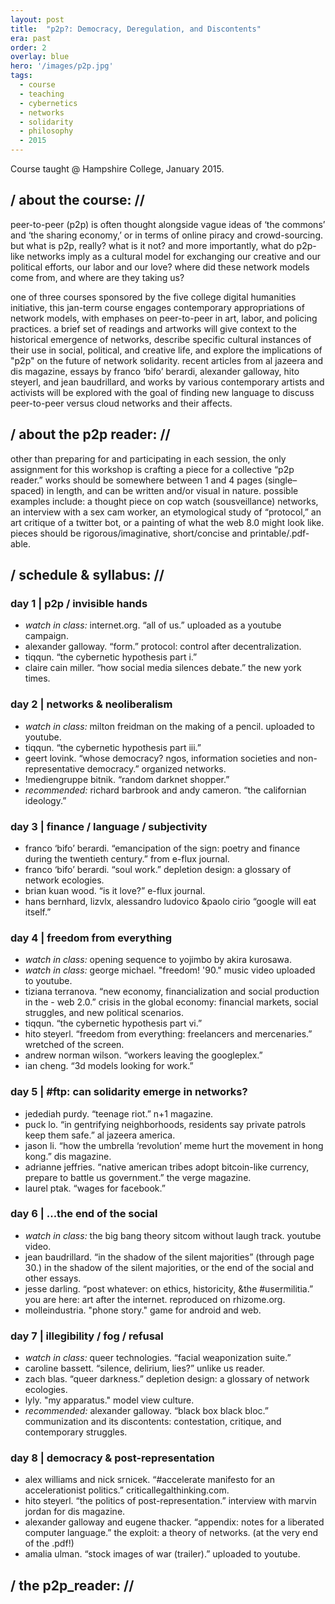 ```yaml
---
layout: post
title:  "p2p?: Democracy, Deregulation, and Discontents"
era: past
order: 2
overlay: blue
hero: '/images/p2p.jpg'
tags:
  - course
  - teaching
  - cybernetics
  - networks
  - solidarity
  - philosophy
  - 2015
---
```


Course taught @ Hampshire College, January 2015.

## / about the course: //

peer-to-peer (p2p) is often thought alongside vague ideas of ‘the commons’ and ‘the sharing economy,’ or in terms of online piracy and crowd-sourcing. but what is p2p, really? what is it not? and more importantly, what do p2p-like networks imply as a cultural model for exchanging our creative and our political efforts, our labor and our love? where did these network models come from, and where are they taking us?

one of three courses sponsored by the five college digital humanities initiative, this jan-term course engages contemporary appropriations of network models, with emphases on peer-to-peer in art, labor, and policing practices. a brief set of readings and artworks will give context to the historical emergence of networks, describe specific cultural instances of their use in social, political, and creative life, and explore the implications of "p2p" on the future of network solidarity. recent articles from al jazeera and dis magazine, essays by franco ‘bifo’ berardi, alexander galloway, hito steyerl, and jean baudrillard, and works by various contemporary artists and activists will be explored with the goal of finding new language to discuss peer-to-peer versus cloud networks and their affects.

## / about the p2p reader: //

other than preparing for and participating in each session, the only assignment for this workshop is crafting a piece for a collective “p2p reader.” works should be somewhere between 1 and 4 pages (single–spaced) in length, and can be written and/or visual in nature. possible examples include: a thought piece on cop watch (sousveillance) networks, an interview with a sex cam worker, an etymological study of “protocol,” an art critique of a twitter bot, or a painting of what the web 8.0 might look like. pieces should be rigorous/imaginative, short/concise and printable/.pdf-able.

## / schedule & syllabus: //

### day 1  |   p2p / invisible hands

- *watch in class:* internet.org. “all of us.” uploaded as a youtube campaign.
- alexander galloway. “form.” protocol: control after decentralization.
- tiqqun. “the cybernetic hypothesis part i.”
- claire cain miller. “how social media silences debate.” the new york times.

### day 2   |   networks & neoliberalism

- *watch in class:* milton freidman on the making of a pencil. uploaded to youtube.
- tiqqun. “the cybernetic hypothesis part iii.”
- geert lovink. “whose democracy? ngos, information societies and non-representative democracy.” organized networks.
- !mediengruppe bitnik. “random darknet shopper.”
- *recommended:* richard barbrook and andy cameron. “the californian ideology.”

### day 3   |   finance / language / subjectivity

- franco ‘bifo’ berardi. “emancipation of the sign: poetry and finance during the twentieth century.” from e-flux journal.
- franco ‘bifo’ berardi. “soul work.” depletion design: a glossary of network ecologies.
- brian kuan wood. “is it love?” e-flux journal.
- hans bernhard, lizvlx, alessandro ludovico &paolo cirio “google will eat itself.”

### day 4   |   freedom from everything

- *watch in class:* opening sequence to yojimbo by akira kurosawa.
- *watch in class:* george michael. "freedom! '90." music video uploaded to youtube.
- tiziana terranova. “new economy, financialization and social production in the - web 2.0.” crisis in the global economy: financial markets, social struggles, and new political scenarios.
- tiqqun. “the cybernetic hypothesis part vi.”
- hito steyerl. “freedom from everything: freelancers and mercenaries.” wretched of the screen.
- andrew norman wilson. “workers leaving the googleplex.”
- ian cheng. “3d models looking for work.”

### day 5   |   #ftp: can solidarity emerge in networks?

- jedediah purdy. “teenage riot.” n+1 magazine.
- puck lo. “in gentrifying neighborhoods, residents say private patrols keep them safe.” al jazeera america.
- jason li. “how the umbrella ‘revolution’ meme hurt the movement in hong kong.” dis magazine.
- adrianne jeffries. “native american tribes adopt bitcoin-like currency, prepare to battle us government.” the verge magazine.
- laurel ptak. “wages for facebook.”

### day 6   |   ...the end of the social

- *watch in class:* the big bang theory sitcom without laugh track. youtube video.
- jean baudrillard. “in the shadow of the silent majorities” (through page 30.) in the shadow of the silent majorities, or the end of the social and other essays.
- jesse darling. “post whatever: on ethics, historicity, &the #usermilitia.” you are here: art after the internet. reproduced on rhizome.org.
- molleindustria. "phone story." game for android and web.

### day 7   |   illegibility / fog / refusal

- *watch in class:* queer technologies. “facial weaponization suite.”
- caroline bassett. “silence, delirium, lies?” unlike us reader.
- zach blas. “queer darkness.” depletion design: a glossary of network ecologies.
- lyly. "my apparatus." model view culture.
- *recommended:* alexander galloway. “black box black bloc.” communization and its discontents: contestation, critique, and contemporary struggles.

### day 8   |   democracy & post-representation

- alex williams and nick srnicek. “#accelerate manifesto for an accelerationist politics.” criticallegalthinking.com.
- hito steyerl. “the politics of post-representation.” interview with marvin jordan for dis magazine.
- alexander galloway and eugene thacker. “appendix: notes for a liberated computer language.” the exploit: a theory of networks. (at the very end of the .pdf!)
- amalia ulman. “stock images of war (trailer).” uploaded to youtube.


## / the p2p_reader: //

<div data-configid="17139687/12886037" style="width:100%; height:500px;" class="issuuembed"></div>
<script type="text/javascript" src="//e.issuu.com/embed.js" async="true"></script>
